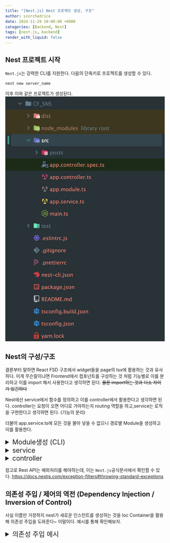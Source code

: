 ```yaml
---
title: "[Nest.js] Nest 프로젝트 생성, 구조"
author: scorchedrice
date: 2024-11-29 10:00:00 +0900
categories: [Backend, Nest]
tags: [nest.js, backend]
render_with_liquid: false
---
```


## Nest 프로젝트 시작
`Nest.js`는 강력한 CLI를 지원한다. 다음의 단축키로 프로젝트를 생성할 수 있다.

```shell
nest new server_name
```

이후 이와 같은 프로젝트가 생성된다.
<img src="/assets/img/241129/nest_architecture.png" alt="Next.js 프로젝트 구조">

## Nest의 구성/구조
결론부터 말하면 React FSD 구조에서 widget들을 page의 tsx에 활용하는 것과 유사하다.
이게 무슨말이냐면 Frontend에서 컴포넌트를 구성하는 것 처럼 기능별로 이를 분리하고 이를 import 해서 사용한다고 생각하면 된다.
~~물론 import하는 것과 다소 차이가 있긴하다~~

Nest에선 service에서 함수를 정의하고 이를 controller에서 활용한다고 생각하면 된다.
controller는 요청이 오면 어디로 가야하는지 routing 역할을 하고,service는 로직을 구현한다고 생각하면 된다. (기능의 분리)


더불어 app.service.ts에 모든 것을 몰아 넣을 수 없으니 경로별 Module을 생성하고 이를 활용한다.

<details markdown="1">

<summary style="font-size: 1.5em;">Module생성 (CLI)</summary>

1. 명령어 입력

```shell
nest g resource
'설정할 경로명'
```


2. Rest API 선택
3. CRUD entry point => 일단 no (추후 학습)

</details>

<details markdown="1">
<summary style="font-size: 1.5em;">service</summary>

```ts
// 5가지 (GET : 모든 게시물, 게시물 상세 & POST : 게시물 작성 & PUT : 게시물 수정 & DELETE)
import {Injectable, NotFoundException} from '@nestjs/common';

@Injectable()
export class PostsService {
  getAllPosts() {
    return posts;
  }

  getPostById(id: number) {
    const post = posts.find(post => post.id === id);
    if (!post) {
      throw new NotFoundException(`Post with id ${id} not found`);
    }
    return post;
  }

  createPost(author: string, title: string, content: string) {
    const post: Post = {
      id: posts[posts.length - 1].id + 1,
      author,
      title,
      content,
      likeCount: 0,
      commentCount: 0,
    };
    posts = [
      ...posts,
      post,
    ]
    return post;
  }

  updatePost(id: number, author?:string, title?:string, content?:string) {
    const post = posts.find(post => post.id === id);
    if (!post) {
      throw new NotFoundException(`Post with id ${id} not found`);
    }
    if (author) {
      post.author = author;
    }
    if (title) {
      post.title = title;
    }
    if (content) {
      post.content = content;
    }
    posts = posts.map((prevPost) => prevPost.id === +id ? post : prevPost);
    return post;
  }

  deletePost(id: number) {
    const post = posts.find(post => post.id === id);
    if (!post) {
      throw new NotFoundException(`Delete with id ${id} not found`);
    }

    posts = posts.filter(post => post.id !== +id);
    return id;
  }
}
```

</details>

<details markdown="1">
<summary style="font-size: 1.5em;">controller</summary>

```ts
import {Controller, Get, Post, NotFoundException, Param, Body, Put, Delete} from '@nestjs/common';
import { PostsService } from './posts.service';

@Controller('posts')
export class PostsController {
  constructor(private readonly postsService: PostsService) {}
  // 1) GET / posts => 모든 post를 가져온다.
  // 2) GET / posts / :id => id에 해당하는 post를 가져온다.
  // 3) POST / posts => post를 생성한다.
  // 4) PUT / posts/:id => id에 해당하는 post를 변경한다.
  // 5) DELETE / posts / :id => id에 해당하는 post를 삭제한다.

  // 1.
  @Get()
  getPosts() {
    return this.postsService.getAllPosts();
  }

  // 2.
  @Get(':id')
  getPost(@Param('id') id: string) {
    return this.postsService.getPostById(+id);
  }

  // 3.
  @Post()
  postPosts(
    @Body('author') author: string,
    @Body('title') title: string,
    @Body('content') content: string,
  ) {
    return this.postsService.createPost(
      author, title, content,
    )
  }

  // 4.
  @Put(':id')
  putPost(
    @Param('id') id: string,
    @Body('author') author?: string,
    @Body('title') title?: string,
    @Body('content') content?: string,
  ) {
   return this.postsService.updatePost(
     +id, author, title, content,
   )
  }

  // 5.
  @Delete(':id')
  deletePost(@Param('id') id: string) {
    return this.postsService.deletePost(+id);
  }
}
```

</details>

참고로 Rest API는 예외처리를 해야하는데, 이는 `Nest.js`공식문서에서 확인할 수 있다.
https://docs.nestjs.com/exception-filters#throwing-standard-exceptions

## 의존성 주입 / 제어의 역전 (Dependency Injection / Inversion of Control)
사실 이름만 거창하지 nest가 새로운 인스턴트를 생성하는 것을 Ioc Container을 활용해 의존성 주입을 도와준다~ 이말이다. 예시를 통해 확인해보자.


<details markdown="1">
<summary style="font-size: 1.5em;">의존성 주입 에시</summary>

```ts
import {Controller, Get, Post, NotFoundException, Param, Body, Put, Delete} from '@nestjs/common';
import { PostsService } from './posts.service';

@Controller('posts')
export class PostsController {
  constructor(private readonly postsService: PostsService) {}
  // 1) GET / posts => 모든 post를 가져온다.
  // ... 아래 이어서
```

해당 코드 (controller)는 service에 의존성을 가진다.

근데 이와 같은 과정이 인스턴스 생성 없이 진행이 가능한데 (module - provider에 등록된 것들), 이는 nest가 직접 기능을 제공하기 때문이다 (ioc container)
이와 같은 과정으로 개발자는 기능 구현에만 집중할 수 있다.

</details>

